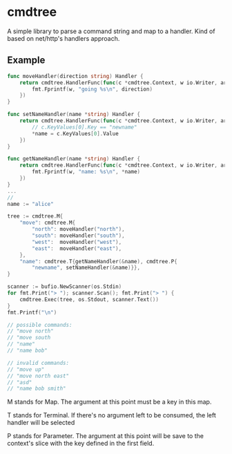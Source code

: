 # cmdtree

A simple library to parse a command string and map to a handler. Kind of based
on net/http's handlers approach.

## Example

```go
func moveHandler(direction string) Handler {
    return cmdtree.HandlerFunc(func(c *cmdtree.Context, w io.Writer, args ...string) {
        fmt.Fprintf(w, "going %s\n", direction)
    })
}

func setNameHandler(name *string) Handler {
    return cmdtree.HandlerFunc(func(c *cmdtree.Context, w io.Writer, args ...string) {
        // c.KeyValues[0].Key == "newname"
        *name = c.KeyValues[0].Value
    })
}

func getNameHandler(name *string) Handler {
    return cmdtree.HandlerFunc(func(c *cmdtree.Context, w io.Writer, args ...string) {
        fmt.Fprintf(w, "name: %s\n", *name)
    })
}
...
// 
name := "alice"

tree := cmdtree.M{
    "move": cmdtree.M{
        "north": moveHandler("north"),
        "south": moveHandler("south"),
        "west":  moveHandler("west"),
        "east":  moveHandler("east"),
    },
    "name": cmdtree.T{getNameHandler(&name), cmdtree.P{
        "newname", setNameHandler(&name)}},
}

scanner := bufio.NewScanner(os.Stdin)
for fmt.Print("> "); scanner.Scan(); fmt.Print("> ") {
    cmdtree.Exec(tree, os.Stdout, scanner.Text())
}
fmt.Printf("\n")

// possible commands:
// "move north"
// "move south
// "name"
// "name bob"

// invalid commands:
// "move up"
// "move north east"
// "asd"
// "name bob smith"
```

M stands for Map. The argument at this point must be a key in this map.

T stands for Terminal. If there's no argument left to be consumed, the left
handler will be selected

P stands for Parameter. The argument at this point will be save to the
context's slice with the key defined in the first field.
